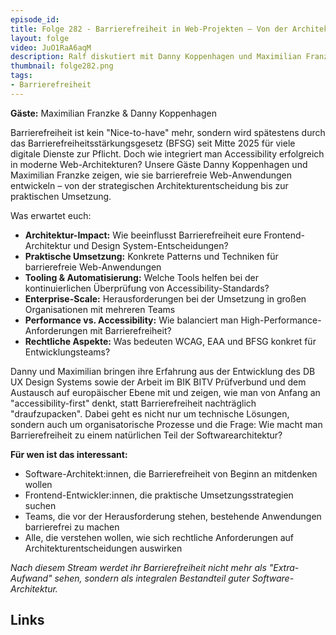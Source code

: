 ```yaml
---
episode_id: 
title: Folge 282 - Barrierefreiheit in Web-Projekten – Von der Architektur bis zur Implementierung
layout: folge
video: JuO1RaA6aqM
description: Ralf diskutiert mit Danny Koppenhagen und Maximilian Franzke Barrierefreiheit nicht nur bezüglich Software-Architektur
thumbnail: folge282.png
tags:
- Barrierefreiheit
---
```


**Gäste:** Maximilian Franzke & Danny Koppenhagen

Barrierefreiheit ist kein "Nice-to-have" mehr, sondern wird spätestens durch
das Barrierefreiheitsstärkungsgesetz (BFSG) seit Mitte 2025 für viele digitale
Dienste zur Pflicht. Doch wie integriert man Accessibility erfolgreich in
moderne Web-Architekturen? Unsere Gäste Danny Koppenhagen und Maximilian Franzke
zeigen, wie sie barrierefreie Web-Anwendungen entwickeln – von der strategischen
Architekturentscheidung bis zur praktischen Umsetzung.

Was erwartet euch:
* **Architektur-Impact:** Wie beeinflusst Barrierefreiheit eure
  Frontend-Architektur und Design System-Entscheidungen?
* **Praktische Umsetzung:** Konkrete Patterns und Techniken für
  barrierefreie Web-Anwendungen
* **Tooling & Automatisierung:** Welche Tools helfen bei der
  kontinuierlichen Überprüfung von Accessibility-Standards?
* **Enterprise-Scale:** Herausforderungen bei der Umsetzung in großen
  Organisationen mit mehreren Teams
* **Performance vs. Accessibility:** Wie balanciert man
  High-Performance-Anforderungen mit Barrierefreiheit?
* **Rechtliche Aspekte:** Was bedeuten WCAG, EAA und BFSG konkret für
  Entwicklungsteams?

Danny und Maximilian bringen ihre Erfahrung aus der Entwicklung des 
DB UX Design Systems sowie der Arbeit im BIK BITV Prüfverbund und dem
Austausch auf europäischer Ebene mit und zeigen, wie man von Anfang an
"accessibility-first" denkt, statt Barrierefreiheit nachträglich
"draufzupacken". Dabei geht es nicht nur um technische Lösungen, sondern
auch um organisatorische Prozesse und die Frage: Wie macht man
Barrierefreiheit zu einem natürlichen Teil der Softwarearchitektur?

**Für wen ist das interessant:**

* Software-Architekt:innen, die Barrierefreiheit von Beginn an
  mitdenken wollen
* Frontend-Entwickler:innen, die praktische Umsetzungsstrategien suchen
* Teams, die vor der Herausforderung stehen, bestehende Anwendungen
  barrierefrei zu machen
* Alle, die verstehen wollen, wie sich rechtliche Anforderungen auf
  Architekturentscheidungen auswirken
  
*Nach diesem Stream werdet ihr Barrierefreiheit nicht mehr als
"Extra-Aufwand" sehen, sondern als integralen Bestandteil guter
Software-Architektur.*

## Links

